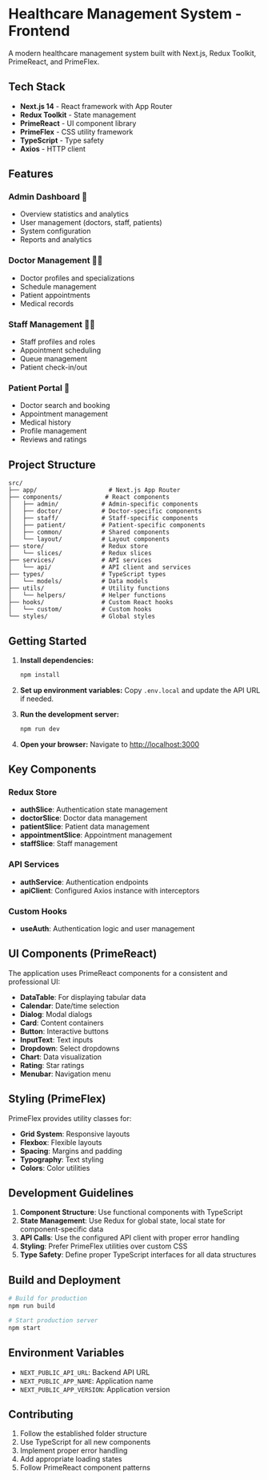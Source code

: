 # Healthcare Management System - Frontend

A modern healthcare management system built with Next.js, Redux Toolkit, PrimeReact, and PrimeFlex.

## Tech Stack

- **Next.js 14** - React framework with App Router
- **Redux Toolkit** - State management
- **PrimeReact** - UI component library
- **PrimeFlex** - CSS utility framework
- **TypeScript** - Type safety
- **Axios** - HTTP client

## Features

### Admin Dashboard 🏥
- Overview statistics and analytics
- User management (doctors, staff, patients)
- System configuration
- Reports and analytics

### Doctor Management 👨‍⚕️
- Doctor profiles and specializations
- Schedule management
- Patient appointments
- Medical records

### Staff Management 👩‍💼
- Staff profiles and roles
- Appointment scheduling
- Queue management
- Patient check-in/out

### Patient Portal 🏥
- Doctor search and booking
- Appointment management
- Medical history
- Profile management
- Reviews and ratings

## Project Structure

```
src/
├── app/                    # Next.js App Router
├── components/            # React components
│   ├── admin/            # Admin-specific components
│   ├── doctor/           # Doctor-specific components
│   ├── staff/            # Staff-specific components
│   ├── patient/          # Patient-specific components
│   ├── common/           # Shared components
│   └── layout/           # Layout components
├── store/                # Redux store
│   └── slices/           # Redux slices
├── services/             # API services
│   └── api/              # API client and services
├── types/                # TypeScript types
│   └── models/           # Data models
├── utils/                # Utility functions
│   └── helpers/          # Helper functions
├── hooks/                # Custom React hooks
│   └── custom/           # Custom hooks
└── styles/               # Global styles
```

## Getting Started

1. **Install dependencies:**
   ```bash
   npm install
   ```

2. **Set up environment variables:**
   Copy `.env.local` and update the API URL if needed.

3. **Run the development server:**
   ```bash
   npm run dev
   ```

4. **Open your browser:**
   Navigate to [http://localhost:3000](http://localhost:3000)

## Key Components

### Redux Store
- **authSlice**: Authentication state management
- **doctorSlice**: Doctor data management
- **patientSlice**: Patient data management
- **appointmentSlice**: Appointment management
- **staffSlice**: Staff management

### API Services
- **authService**: Authentication endpoints
- **apiClient**: Configured Axios instance with interceptors

### Custom Hooks
- **useAuth**: Authentication logic and user management

## UI Components (PrimeReact)

The application uses PrimeReact components for a consistent and professional UI:

- **DataTable**: For displaying tabular data
- **Calendar**: Date/time selection
- **Dialog**: Modal dialogs
- **Card**: Content containers
- **Button**: Interactive buttons
- **InputText**: Text inputs
- **Dropdown**: Select dropdowns
- **Chart**: Data visualization
- **Rating**: Star ratings
- **Menubar**: Navigation menu

## Styling (PrimeFlex)

PrimeFlex provides utility classes for:
- **Grid System**: Responsive layouts
- **Flexbox**: Flexible layouts
- **Spacing**: Margins and padding
- **Typography**: Text styling
- **Colors**: Color utilities

## Development Guidelines

1. **Component Structure**: Use functional components with TypeScript
2. **State Management**: Use Redux for global state, local state for component-specific data
3. **API Calls**: Use the configured API client with proper error handling
4. **Styling**: Prefer PrimeFlex utilities over custom CSS
5. **Type Safety**: Define proper TypeScript interfaces for all data structures

## Build and Deployment

```bash
# Build for production
npm run build

# Start production server
npm start
```

## Environment Variables

- `NEXT_PUBLIC_API_URL`: Backend API URL
- `NEXT_PUBLIC_APP_NAME`: Application name
- `NEXT_PUBLIC_APP_VERSION`: Application version

## Contributing

1. Follow the established folder structure
2. Use TypeScript for all new components
3. Implement proper error handling
4. Add appropriate loading states
5. Follow PrimeReact component patterns